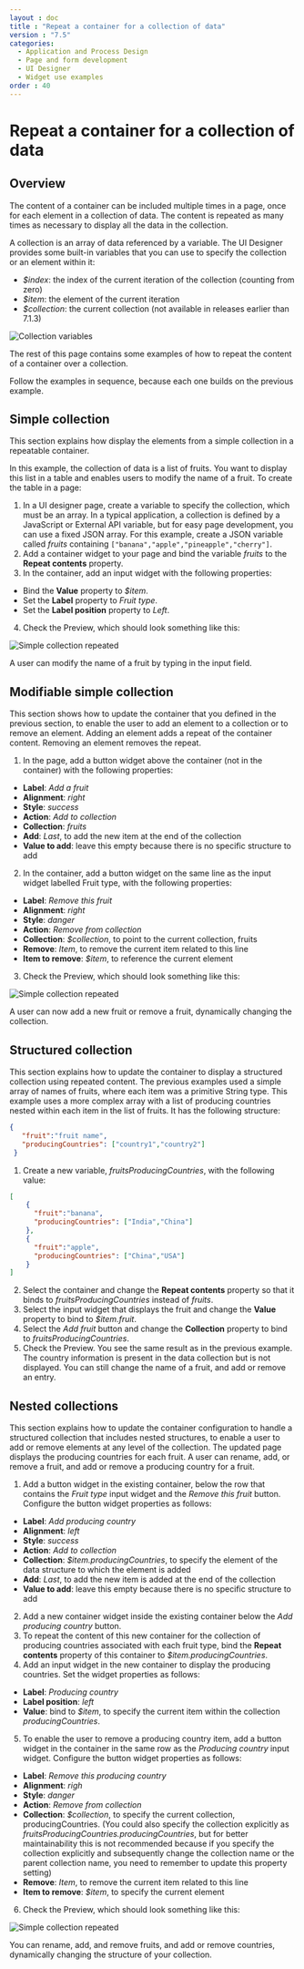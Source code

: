 ```yaml
---
layout : doc
title : "Repeat a container for a collection of data"
version : "7.5"
categories:
  - Application and Process Design
  - Page and form development
  - UI Designer
  - Widget use examples
order : 40
---
```

# Repeat a container for a collection of data

## Overview

The content of a container can be included multiple times in a page, once for each element in a collection of data. The content is repeated as many times as necessary to display all the data in the collection.

A collection is an array of data referenced by a variable. The UI Designer provides some built-in variables that you can use to specify the collection or an element within it:

* _$index_: the index of the current iteration of the collection (counting from zero)
* _$item_: the element of the current iteration
* _$collection_: the current collection (not available in releases earlier than 7.1.3)

![Collection variables](images/images-6_0/UID_ContainerCollection.png)

The rest of this page contains some examples of how to repeat the content of a container over a collection.

Follow the examples in sequence, because each one builds on the previous example.

## Simple collection

This section explains how display the elements from a simple collection in a repeatable container.

In this example, the collection of data is a list of fruits. You want to display this list in a table and enables users to modify the name of a fruit. To create the table in a page:

1. In a UI designer page, create a variable to specify the collection, which must be an array. In a typical application, a collection is defined by a JavaScript or External API variable, but for easy page development, you can use a fixed JSON array. For this example, create a JSON variable called _fruits_ containing `["banana","apple","pineapple","cherry"]`.
2. Add a container widget to your page and bind the variable _fruits_ to the **Repeat contents** property.
3. In the container, add an input widget with the following properties:
  * Bind the **Value** property to _$item_.
  * Set the **Label** property to _Fruit type_.
  * Set the **Label position** property to _Left_.
4. Check the Preview, which should look something like this:

![Simple collection repeated](images/images-6_0/UID_ContainerSimpleFruits.png)<!--{.img-responsive}-->

A user can modify the name of a fruit by typing in the input field.

## Modifiable simple collection

This section shows how to update the container that you defined in the previous section, to enable the user to add an element to a collection or to remove an element. Adding an element adds a repeat of the container content. Removing an element removes the repeat.

1. In the page, add a button widget above the container (not in the container) with the following properties:
  * **Label**: _Add a fruit_
  * **Alignment**: _right_
  * **Style**: _success_
  * **Action**: _Add to collection_
  * **Collection**: _fruits_
  * **Add**: _Last_, to add the new item at the end of the collection
  * **Value to add**: leave this empty because there is no specific structure to add

2. In the container, add a button widget on the same line as the input widget labelled Fruit type, with the following properties:
  * **Label**: _Remove this fruit_
  * **Alignment**: _right_
  * **Style**: _danger_
  * **Action**: _Remove from collection_
  * **Collection**: _$collection_, to point to the current collection, fruits
  * **Remove**: _Item_, to remove the current item related to this line
  * **Item to remove**: _$item_, to reference the current element

3. Check the Preview, which should look something like this:

![Simple collection repeated](images/images-6_0/UID_ContainerSimpleFruitsAddRemove.png)

A user can now add a new fruit or remove a fruit, dynamically changing the collection.

## Structured collection

This section explains how to update the container to display a structured collection using repeated content. The previous examples used a simple array of names of fruits, where each item was a primitive String type. This example uses a more complex array with a list of producing countries nested within each item in the list of fruits. It has the following structure:

```json
{
   "fruit":"fruit name",
   "producingCountries": ["country1","country2"]
 }
 ```

1. Create a new variable, _fruitsProducingCountries_, with the following value:
```json
[
    {
      "fruit":"banana",
      "producingCountries": ["India","China"]
    },
    {
      "fruit":"apple",
      "producingCountries": ["China","USA"]
    }
]
 ```

2. Select the container and change the **Repeat contents** property so that it binds to _fruitsProducingCountries_ instead of _fruits_.
3. Select the input widget that displays the fruit and change the **Value** property to bind to _$item.fruit_.
4. Select the _Add fruit_ button and change the **Collection** property to bind to _fruitsProducingCountries_.
5. Check the Preview. You see the same result as in the previous example. The country information is present in the data collection but is not displayed. You can still change the name of a fruit, and add or remove an entry.

## Nested collections

This section explains how to update the container configuration to handle a structured collection that includes nested structures, to enable a user to add or remove elements at any level of the collection. The updated page displays the producing countries for each fruit. A user can rename, add, or remove a fruit, and add or remove a producing country for a fruit.

1. Add a button widget in the existing container, below the row that contains the _Fruit type_ input widget and the _Remove this fruit_ button. Configure the button widget properties as follows:
  * **Label**: _Add producing country_
  * **Alignment**: _left_
  * **Style**: _success_
  * **Action**: _Add to collection_
  * **Collection**: _$item.producingCountries_, to specify the element of the data structure to which the element is added
  * **Add**: _Last_, to add the new item is added at the end of the collection
  * **Value to add**: leave this empty because there is no specific structure to add
2. Add a new container widget inside the existing container below the _Add producing country_ button.
3. To repeat the content of this new container for the collection of producing countries associated with each fruit type, bind the **Repeat contents** property of this container to _$item.producingCountries_.
4. Add an input widget in the new container to display the producing countries. Set the widget properties as follows:
  * **Label**: _Producing country_
  * **Label position**: _left_
  * **Value**: bind to _$item_, to specify the current item within the collection _producingCountries_.
5. To enable the user to remove a producing country item, add a button widget in the container in the same row as the _Producing country_ input widget. Configure the button widget properties as follows:
  * **Label**: _Remove this producing country_
  * **Alignment**: _righ_
  * **Style**: _danger_
  * **Action**: _Remove from collection_
  * **Collection**: _$collection_, to specify the current collection, producingCountries. (You could also specify the collection explicitly as _fruitsProducingCountries.producingCountries_, but for better maintainability this is not recommended because if you specify the collection explicitly and subsequently change the collection name or the parent collection name, you need to remember to update this property setting)
  * **Remove**: _Item_, to remove the current item related to this line
  * **Item to remove**: _$item_, to specify the current element
6. Check the Preview, which should look something like this:

![Simple collection repeated](images/images-6_0/UID_ContainerStructuredFruitsAddRemove.png)

You can rename, add, and remove fruits, and add or remove countries, dynamically changing the structure of your collection.
